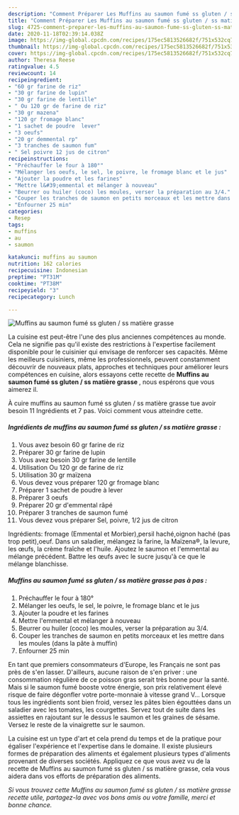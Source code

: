 ```yaml
---
description: "Comment Préparer Les Muffins au saumon fumé ss gluten / ss matière grasse"
title: "Comment Préparer Les Muffins au saumon fumé ss gluten / ss matière grasse"
slug: 4725-comment-preparer-les-muffins-au-saumon-fume-ss-gluten-ss-matiere-grasse
date: 2020-11-18T02:39:14.038Z
image: https://img-global.cpcdn.com/recipes/175ec5813526682f/751x532cq70/muffins-au-saumon-fume-ss-gluten-ss-matiere-grasse-photo-principale-de-la-recette.jpg
thumbnail: https://img-global.cpcdn.com/recipes/175ec5813526682f/751x532cq70/muffins-au-saumon-fume-ss-gluten-ss-matiere-grasse-photo-principale-de-la-recette.jpg
cover: https://img-global.cpcdn.com/recipes/175ec5813526682f/751x532cq70/muffins-au-saumon-fume-ss-gluten-ss-matiere-grasse-photo-principale-de-la-recette.jpg
author: Theresa Reese
ratingvalue: 4.5
reviewcount: 14
recipeingredient:
- "60 gr farine de riz"
- "30 gr farine de lupin"
- "30 gr farine de lentille"
- " Ou 120 gr de farine de riz"
- "30 gr mazena"
- "120 gr fromage blanc"
- "1 sachet de poudre  lever"
- "3 oeufs"
- "20 gr demmental rp"
- "3 tranches de saumon fum"
- " Sel poivre 12 jus de citron"
recipeinstructions:
- "Préchauffer le four à 180°"
- "Mélanger les oeufs, le sel, le poivre, le fromage blanc et le jus"
- "Ajouter la poudre et les farines"
- "Mettre l&#39;emmental et mélanger à nouveau"
- "Beurrer ou huiler (coco) les moules, verser la préparation au 3/4."
- "Couper les tranches de saumon en petits morceaux et les mettre dans les moules (dans la pâte à muffin)"
- "Enfourner 25 min"
categories:
- Resep
tags:
- muffins
- au
- saumon

katakunci: muffins au saumon 
nutrition: 162 calories
recipecuisine: Indonesian
preptime: "PT31M"
cooktime: "PT38M"
recipeyield: "3"
recipecategory: Lunch

---
```



![Muffins au saumon fumé ss gluten / ss matière grasse](https://img-global.cpcdn.com/recipes/175ec5813526682f/751x532cq70/muffins-au-saumon-fume-ss-gluten-ss-matiere-grasse-photo-principale-de-la-recette.jpg)

La cuisine est peut-être l'une des plus anciennes compétences au monde. Cela ne signifie pas qu'il existe des restrictions à l'expertise facilement disponible pour le cuisinier qui envisage de renforcer ses capacités. Même les meilleurs cuisiniers, même les professionnels, peuvent constamment découvrir de nouveaux plats, approches et techniques pour améliorer leurs compétences en cuisine, alors essayons cette recette de <strong> Muffins au saumon fumé ss gluten / ss matière grasse </strong>, nous espérons que vous aimerez il.

<!--inarticleads1-->

À cuire muffins au saumon fumé ss gluten / ss matière grasse tue avoir besoin 11 Ingrédients et 7 pas. Voici comment vous atteindre cette.

##### Ingrédients de muffins au saumon fumé ss gluten / ss matière grasse :

1. Vous avez besoin 60 gr farine de riz
1. Préparer 30 gr farine de lupin
1. Vous avez besoin 30 gr farine de lentille
1. Utilisation  Ou 120 gr de farine de riz
1. Utilisation 30 gr maïzena
1. Vous devez vous préparer 120 gr fromage blanc
1. Préparer 1 sachet de poudre à lever
1. Préparer 3 oeufs
1. Préparer 20 gr d&#39;emmental râpé
1. Préparer 3 tranches de saumon fumé
1. Vous devez vous préparer  Sel, poivre, 1/2 jus de citron


Ingrédients: fromage (Emmental et Morbier),persil haché,oignon haché (pas trop petit),oeuf. Dans un saladier, mélangez la farine, la Maïzena®, la levure, les œufs, la crème fraîche et l&#39;huile. Ajoutez le saumon et l&#39;emmental au mélange précédent. Battre les œufs avec le sucre jusqu&#39;à ce que le mélange blanchisse. 

<!--inarticleads2-->

##### Muffins au saumon fumé ss gluten / ss matière grasse pas à pas :

1. Préchauffer le four à 180°
1. Mélanger les oeufs, le sel, le poivre, le fromage blanc et le jus
1. Ajouter la poudre et les farines
1. Mettre l&#39;emmental et mélanger à nouveau
1. Beurrer ou huiler (coco) les moules, verser la préparation au 3/4.
1. Couper les tranches de saumon en petits morceaux et les mettre dans les moules (dans la pâte à muffin)
1. Enfourner 25 min


En tant que premiers consommateurs d&#39;Europe, les Français ne sont pas près de s&#39;en lasser. D&#39;ailleurs, aucune raison de s&#39;en priver : une consommation régulière de ce poisson gras serait très bonne pour la santé. Mais si le saumon fumé booste votre énergie, son prix relativement élevé risque de faire dégonfler votre porte-monnaie à vitesse grand V… Lorsque tous les ingrédients sont bien froid, versez les pâtes bien égouttées dans un saladier avec les tomates, les courgettes. Servez tout de suite dans les assiettes en rajoutant sur le dessus le saumon et les graines de sésame. Versez le reste de la vinaigrette sur le saumon. 

<!--inarticleads1-->

<p>
La cuisine est un type d'art et cela prend du temps et de la pratique pour égaliser l'expérience et l'expertise dans le domaine. Il existe plusieurs formes de préparation des aliments et également plusieurs types d'aliments provenant de diverses sociétés. Appliquez ce que vous avez vu de la recette de Muffins au saumon fumé ss gluten / ss matière grasse, cela vous aidera dans vos efforts de préparation des aliments.
</p>

<p>
<i>Si vous trouvez cette Muffins au saumon fumé ss gluten / ss matière grasse recette utile, partagez-la avec vos bons amis ou votre famille, merci et bonne chance.</i>
</p>
